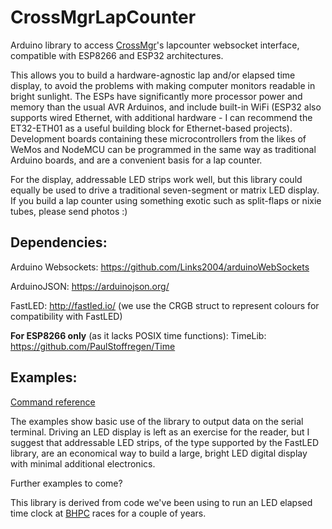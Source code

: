 # CrossMgrLapCounter
Arduino library to access [CrossMgr](https://github.com/esitarski/CrossMgr)'s lapcounter websocket interface, compatible with ESP8266 and ESP32 architectures.

This allows you to build a hardware-agnostic lap and/or elapsed time display, to avoid the problems with making computer monitors readable in bright sunlight.  The ESPs have significantly more processor power and memory than the usual AVR Arduinos, and include built-in WiFi (ESP32 also supports wired Ethernet, with additional hardware - I can recommend the ET32-ETH01 as a useful building block for Ethernet-based projects).  Development boards containing these microcontrollers from the likes of WeMos and NodeMCU can be programmed in the same way as traditional Arduino boards, and are a convenient basis for a lap counter.

For the display, addressable LED strips work well, but this library could equally be used to drive a traditional seven-segment or matrix LED display.  If you build a lap counter using something exotic such as split-flaps or nixie tubes, please send photos :)

## Dependencies:

Arduino Websockets: https://github.com/Links2004/arduinoWebSockets

ArduinoJSON: https://arduinojson.org/

FastLED: http://fastled.io/ (we use the CRGB struct to represent colours for compatibility with FastLED)

**For ESP8266 only** (as it lacks POSIX time functions):
TimeLib: https://github.com/PaulStoffregen/Time

## Examples:
[Command reference](https://github.com/kimble4/CrossMgrLapCounter/blob/main/command_reference.md)

The examples show basic use of the library to output data on the serial terminal.  Driving an LED display is left as an exercise for the reader, but I suggest that addressable LED strips, of the type supported by the FastLED library, are an economical way to build a large, bright LED digital display with minimal additional electronics.

Further examples to come?

This library is derived from code we've been using to run an LED elapsed time clock at [BHPC](http://www.bhpc.org.uk/) races for a couple of years.
